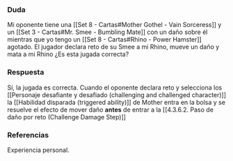 ### Duda
Mi oponente tiene una [[Set 8 - Cartas#Mother Gothel - Vain Sorceress]] y un [[Set 3 - Cartas#Mr. Smee - Bumbling Mate]] con un daño sobre él mientras que yo tengo un [[Set 8 - Cartas#Rhino - Power Hamster]] agotado. El jugador declara reto de su Smee a mi Rhino, mueve un daño y mata a mi Rhino ¿Es esta jugada correcta?

### Respuesta
Sí, la jugada es correcta. Cuando el oponente declara reto y selecciona los [[Personaje desafiante y desafiado (challenging and challenged character)]] la [[Habilidad disparada (triggered ability)]] de Mother entra en la bolsa y se resuelve el efecto de mover daño **antes** de entrar a la [[4.3.6.2. Paso de daño por reto (Challenge Damage Step)]]
### Referencias
Experiencia personal.